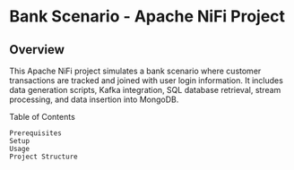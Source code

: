 # Bank Scenario - Apache NiFi Project
## Overview
This Apache NiFi project simulates a bank scenario where customer transactions are tracked and joined with user login information. It includes data generation scripts, Kafka integration, SQL database retrieval, stream processing, and data insertion into MongoDB.

Table of Contents

    Prerequisites
    Setup
    Usage
    Project Structure
